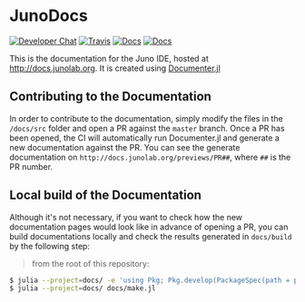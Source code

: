 # JunoDocs

[![Developer Chat](https://badges.gitter.im/Join%20Chat.svg)](https://gitter.im/JunoLab/Juno)
[![Travis](https://travis-ci.org/JunoLab/JunoDocs.jl.svg?branch=master)](https://travis-ci.org/JunoLab/JunoDocs.jl)
[![Docs](https://img.shields.io/badge/docs-stable-blue.svg)](https://JunoLab.github.io/JunoDocs.jl/stable)
[![Docs](https://img.shields.io/badge/docs-latest-blue.svg)](https://JunoLab.github.io/JunoDocs.jl/latest)

This is the documentation for the Juno IDE, hosted at http://docs.junolab.org.
It is created using [Documenter.jl](https://github.com/JuliaDocs/Documenter.jl)

## Contributing to the Documentation

In order to contribute to the documentation, simply modify the files in the `/docs/src` folder
and open a PR against the `master` branch.
Once a PR has been opened, the CI will automatically run Documenter.jl and generate a new documentation against the PR.
You can see the generate documentation on `http://docs.junolab.org/previews/PR##`, where `##` is the PR number.

## Local build of the Documentation

Although it's not necessary, if you want to check how the new documentation pages would look like in advance of opening a PR,
you can build documentations locally and check the results generated in `docs/build` by the following step:

> from the root of this repository:

```sh
$ julia --project=docs/ -e 'using Pkg; Pkg.develop(PackageSpec(path = pwd())); Pkg.instantiate()'
$ julia --project=docs/ docs/make.jl
```
